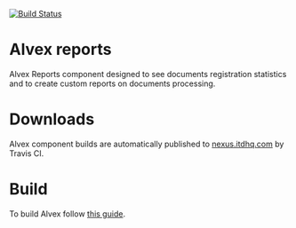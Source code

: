 [![Build Status](https://travis-ci.org/ITDSystems/alvex-reports.svg?branch=master)](https://travis-ci.org/ITDSystems/alvex-reports)

# Alvex reports

Alvex Reports component designed to see documents registration statistics and to create custom reports on documents processing.

# Downloads

Alvex component builds are automatically published to [nexus.itdhq.com](http://nexus.itdhq.com) by Travis CI.

# Build

To build Alvex follow [this guide](https://github.com/ITDSystems/alvex#build-component-from-source).
